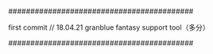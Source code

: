 ##########################################


  first commit // 18.04.21
  granblue fantasy support tool（多分）

##########################################

